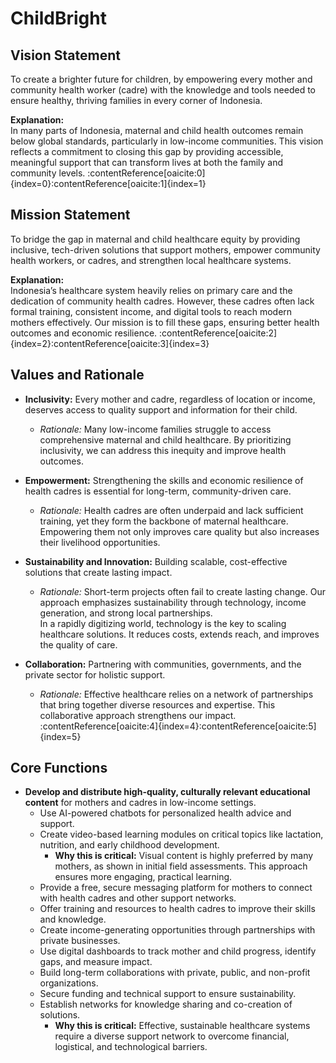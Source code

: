# ChildBright

## Vision Statement  
To create a brighter future for children, by empowering every mother and community health worker (cadre) with the knowledge and tools needed to ensure healthy, thriving families in every corner of Indonesia.

**Explanation:**  
In many parts of Indonesia, maternal and child health outcomes remain below global standards, particularly in low-income communities. This vision reflects a commitment to closing this gap by providing accessible, meaningful support that can transform lives at both the family and community levels. :contentReference[oaicite:0]{index=0}:contentReference[oaicite:1]{index=1}

## Mission Statement  
To bridge the gap in maternal and child healthcare equity by providing inclusive, tech-driven solutions that support mothers, empower community health workers, or cadres, and strengthen local healthcare systems.

**Explanation:**  
Indonesia’s healthcare system heavily relies on primary care and the dedication of community health cadres. However, these cadres often lack formal training, consistent income, and digital tools to reach modern mothers effectively. Our mission is to fill these gaps, ensuring better health outcomes and economic resilience. :contentReference[oaicite:2]{index=2}:contentReference[oaicite:3]{index=3}

## Values and Rationale  
- **Inclusivity:** Every mother and cadre, regardless of location or income, deserves access to quality support and information for their child.  
  - *Rationale:* Many low-income families struggle to access comprehensive maternal and child healthcare. By prioritizing inclusivity, we can address this inequity and improve health outcomes.

- **Empowerment:** Strengthening the skills and economic resilience of health cadres is essential for long-term, community-driven care.  
  - *Rationale:* Health cadres are often underpaid and lack sufficient training, yet they form the backbone of maternal healthcare. Empowering them not only improves care quality but also increases their livelihood opportunities.

- **Sustainability and Innovation:** Building scalable, cost-effective solutions that create lasting impact.  
  - *Rationale:* Short-term projects often fail to create lasting change. Our approach emphasizes sustainability through technology, income generation, and strong local partnerships.  
    In a rapidly digitizing world, technology is the key to scaling healthcare solutions. It reduces costs, extends reach, and improves the quality of care.

- **Collaboration:** Partnering with communities, governments, and the private sector for holistic support.  
  - *Rationale:* Effective healthcare relies on a network of partnerships that bring together diverse resources and expertise. This collaborative approach strengthens our impact. :contentReference[oaicite:4]{index=4}:contentReference[oaicite:5]{index=5}

## Core Functions  
- **Develop and distribute high-quality, culturally relevant educational content** for mothers and cadres in low-income settings.  
  - Use AI-powered chatbots for personalized health advice and support.  
  - Create video-based learning modules on critical topics like lactation, nutrition, and early childhood development.  
    - **Why this is critical:** Visual content is highly preferred by many mothers, as shown in initial field assessments. This approach ensures more engaging, practical learning.  
  - Provide a free, secure messaging platform for mothers to connect with health cadres and other support networks.  
  - Offer training and resources to health cadres to improve their skills and knowledge.  
  - Create income-generating opportunities through partnerships with private businesses.  
  - Use digital dashboards to track mother and child progress, identify gaps, and measure impact.  
  - Build long-term collaborations with private, public, and non-profit organizations.  
  - Secure funding and technical support to ensure sustainability.  
  - Establish networks for knowledge sharing and co-creation of solutions.  
    - **Why this is critical:** Effective, sustainable healthcare systems require a diverse support network to overcome financial, logistical, and technological barriers. 
